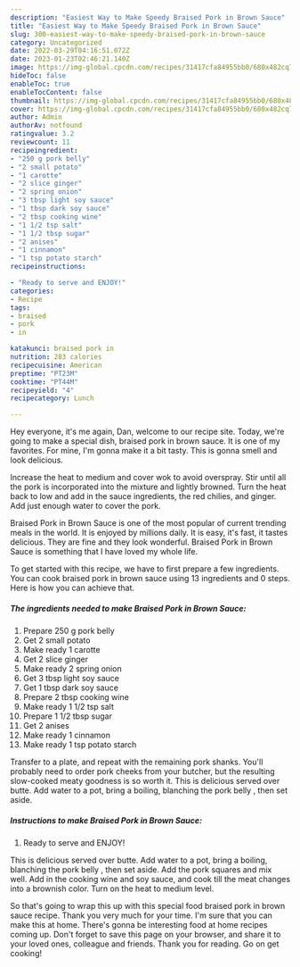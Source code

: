 ```yaml
---
description: "Easiest Way to Make Speedy Braised Pork in Brown Sauce"
title: "Easiest Way to Make Speedy Braised Pork in Brown Sauce"
slug: 300-easiest-way-to-make-speedy-braised-pork-in-brown-sauce
category: Uncategorized
date: 2022-03-29T04:16:51.072Z
date: 2023-01-23T02:46:21.140Z
image: https://img-global.cpcdn.com/recipes/31417cfa84955bb0/680x482cq70/braised-pork-in-brown-sauce-recipe-main-photo.jpg
hideToc: false
enableToc: true
enableTocContent: false
thumbnail: https://img-global.cpcdn.com/recipes/31417cfa84955bb0/680x482cq70/braised-pork-in-brown-sauce-recipe-main-photo.jpg
cover: https://img-global.cpcdn.com/recipes/31417cfa84955bb0/680x482cq70/braised-pork-in-brown-sauce-recipe-main-photo.jpg
author: Admin
authorAv: notfound
ratingvalue: 3.2
reviewcount: 11
recipeingredient:
- "250 g pork belly"
- "2 small potato"
- "1 carotte"
- "2 slice ginger"
- "2 spring onion"
- "3 tbsp light soy sauce"
- "1 tbsp dark soy sauce"
- "2 tbsp cooking wine"
- "1 1/2 tsp salt"
- "1 1/2 tbsp sugar"
- "2 anises"
- "1 cinnamon"
- "1 tsp potato starch"
recipeinstructions:

- "Ready to serve and ENJOY!"
categories:
- Recipe
tags:
- braised
- pork
- in

katakunci: braised pork in 
nutrition: 283 calories
recipecuisine: American
preptime: "PT23M"
cooktime: "PT44M"
recipeyield: "4"
recipecategory: Lunch

---
```



Hey everyone, it's me again, Dan, welcome to our recipe site. Today, we're going to make a special dish, braised pork in brown sauce. It is one of my favorites. For mine, I'm gonna make it a bit tasty. This is gonna smell and look delicious.

Increase the heat to medium and cover wok to avoid overspray. Stir until all the pork is incorporated into the mixture and lightly browned. Turn the heat back to low and add in the sauce ingredients, the red chilies, and ginger. Add just enough water to cover the pork.

Braised Pork in Brown Sauce is one of the most popular of current trending meals in the world. It is enjoyed by millions daily. It is easy, it's fast, it tastes delicious. They are fine and they look wonderful. Braised Pork in Brown Sauce is something that I have loved my whole life.


To get started with this recipe, we have to first prepare a few ingredients. You can cook braised pork in brown sauce using 13 ingredients and 0 steps. Here is how you can achieve that.

<!--inarticleads1-->

##### The ingredients needed to make Braised Pork in Brown Sauce:

1. Prepare 250 g pork belly
1. Get 2 small potato
1. Make ready 1 carotte
1. Get 2 slice ginger
1. Make ready 2 spring onion
1. Get 3 tbsp light soy sauce
1. Get 1 tbsp dark soy sauce
1. Prepare 2 tbsp cooking wine
1. Make ready 1 1/2 tsp salt
1. Prepare 1 1/2 tbsp sugar
1. Get 2 anises
1. Make ready 1 cinnamon
1. Make ready 1 tsp potato starch


Transfer to a plate, and repeat with the remaining pork shanks. You&#39;ll probably need to order pork cheeks from your butcher, but the resulting slow-cooked meaty goodness is so worth it. This is delicious served over butte. Add water to a pot, bring a boiling, blanching the pork belly , then set aside. 

<!--inarticleads2-->

##### Instructions to make Braised Pork in Brown Sauce:


1. Ready to serve and ENJOY!

This is delicious served over butte. Add water to a pot, bring a boiling, blanching the pork belly , then set aside. Add the pork squares and mix well. Add in the cooking wine and soy sauce, and cook till the meat changes into a brownish color. Turn on the heat to medium level. 

So that's going to wrap this up with this special food braised pork in brown sauce recipe. Thank you very much for your time. I'm sure that you can make this at home. There's gonna be interesting food at home recipes coming up. Don't forget to save this page on your browser, and share it to your loved ones, colleague and friends. Thank you for reading. Go on get cooking!

